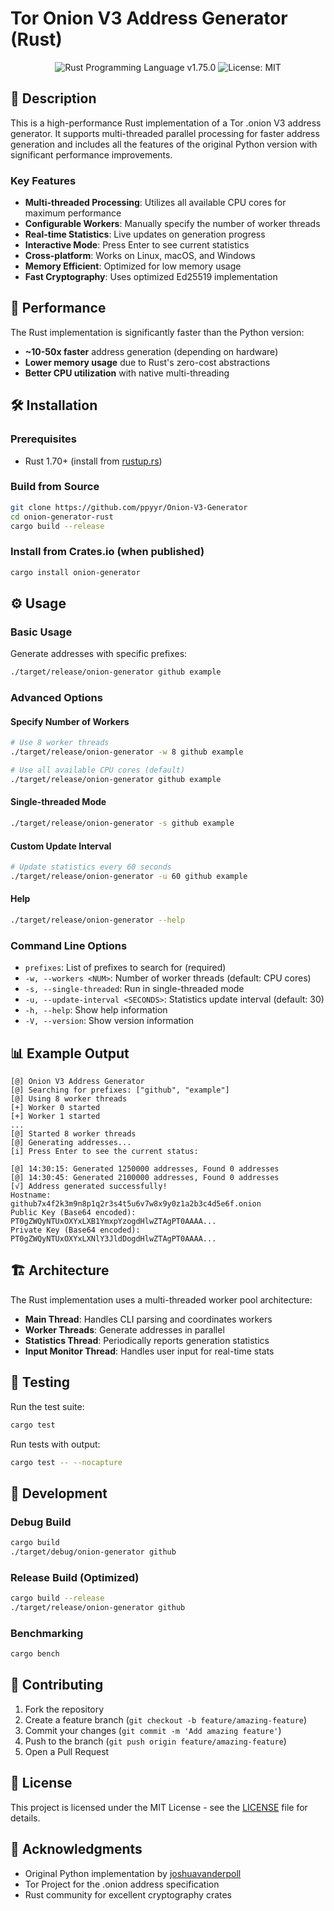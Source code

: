 # Tor Onion V3 Address Generator (Rust)

<p align="center">
    <img src="https://img.shields.io/badge/Rust-1.75.0-green.svg" alt="Rust Programming Language v1.75.0">
    <img src="https://img.shields.io/badge/License-MIT-yellow.svg" alt="License: MIT">
</p>

## 📜 Description

This is a high-performance Rust implementation of a Tor .onion V3 address generator. It supports multi-threaded parallel processing for faster address generation and includes all the features of the original Python version with significant performance improvements.

### Key Features

- **Multi-threaded Processing**: Utilizes all available CPU cores for maximum performance
- **Configurable Workers**: Manually specify the number of worker threads
- **Real-time Statistics**: Live updates on generation progress
- **Interactive Mode**: Press Enter to see current statistics
- **Cross-platform**: Works on Linux, macOS, and Windows
- **Memory Efficient**: Optimized for low memory usage
- **Fast Cryptography**: Uses optimized Ed25519 implementation

## 🚀 Performance

The Rust implementation is significantly faster than the Python version:
- **~10-50x faster** address generation (depending on hardware)
- **Lower memory usage** due to Rust's zero-cost abstractions
- **Better CPU utilization** with native multi-threading

## 🛠️ Installation

### Prerequisites
- Rust 1.70+ (install from [rustup.rs](https://rustup.rs/))

### Build from Source
```bash
git clone https://github.com/ppyyr/Onion-V3-Generator
cd onion-generator-rust
cargo build --release
```

### Install from Crates.io (when published)
```bash
cargo install onion-generator
```

## ⚙️ Usage

### Basic Usage
Generate addresses with specific prefixes:
```bash
./target/release/onion-generator github example
```

### Advanced Options

#### Specify Number of Workers
```bash
# Use 8 worker threads
./target/release/onion-generator -w 8 github example

# Use all available CPU cores (default)
./target/release/onion-generator github example
```

#### Single-threaded Mode
```bash
./target/release/onion-generator -s github example
```

#### Custom Update Interval
```bash
# Update statistics every 60 seconds
./target/release/onion-generator -u 60 github example
```

#### Help
```bash
./target/release/onion-generator --help
```

### Command Line Options

- `prefixes`: List of prefixes to search for (required)
- `-w, --workers <NUM>`: Number of worker threads (default: CPU cores)
- `-s, --single-threaded`: Run in single-threaded mode
- `-u, --update-interval <SECONDS>`: Statistics update interval (default: 30)
- `-h, --help`: Show help information
- `-V, --version`: Show version information

## 📊 Example Output

```
[@] Onion V3 Address Generator
[@] Searching for prefixes: ["github", "example"]
[@] Using 8 worker threads
[+] Worker 0 started
[+] Worker 1 started
...
[@] Started 8 worker threads
[@] Generating addresses...
[i] Press Enter to see the current status:

[@] 14:30:15: Generated 1250000 addresses, Found 0 addresses
[@] 14:30:45: Generated 2100000 addresses, Found 0 addresses
[√] Address generated successfully!
Hostname:                      github7x4f2k3m9n8p1q2r3s4t5u6v7w8x9y0z1a2b3c4d5e6f.onion
Public Key (Base64 encoded):   PT0gZWQyNTUxOXYxLXB1YmxpYzogdHlwZTAgPT0AAAA...
Private Key (Base64 encoded):  PT0gZWQyNTUxOXYxLXNlY3JldDogdHlwZTAgPT0AAAA...
```

## 🏗️ Architecture

The Rust implementation uses a multi-threaded worker pool architecture:

- **Main Thread**: Handles CLI parsing and coordinates workers
- **Worker Threads**: Generate addresses in parallel
- **Statistics Thread**: Periodically reports generation statistics
- **Input Monitor Thread**: Handles user input for real-time stats

## 🧪 Testing

Run the test suite:
```bash
cargo test
```

Run tests with output:
```bash
cargo test -- --nocapture
```

## 🔧 Development

### Debug Build
```bash
cargo build
./target/debug/onion-generator github
```

### Release Build (Optimized)
```bash
cargo build --release
./target/release/onion-generator github
```

### Benchmarking
```bash
cargo bench
```

## 🤝 Contributing

1. Fork the repository
2. Create a feature branch (`git checkout -b feature/amazing-feature`)
3. Commit your changes (`git commit -m 'Add amazing feature'`)
4. Push to the branch (`git push origin feature/amazing-feature`)
5. Open a Pull Request

## 📄 License

This project is licensed under the MIT License - see the [LICENSE](LICENSE) file for details.

## 🙏 Acknowledgments

- Original Python implementation by [joshuavanderpoll](https://github.com/joshuavanderpoll)
- Tor Project for the .onion address specification
- Rust community for excellent cryptography crates
